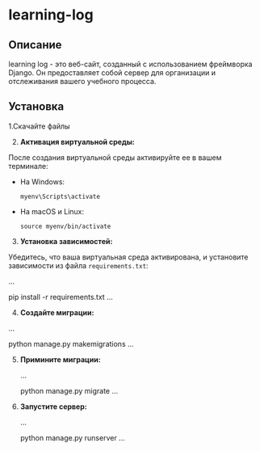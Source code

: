 # learning-log

## Описание

learning log - это веб-сайт, созданный с использованием фреймворка Django. Он предоставляет собой сервер для организации и отслеживания вашего учебного процесса.

## Установка

1.Скачайте файлы

2. **Активация виртуальной среды:**

После создания виртуальной среды активируйте ее в вашем терминале:

- На Windows:

  ```
  myenv\Scripts\activate
  ```

- На macOS и Linux:

  ```
  source myenv/bin/activate
  ```

3. **Установка зависимостей:**

Убедитесь, что ваша виртуальная среда активирована, и установите зависимости из файла `requirements.txt`:

  ...

  pip install -r requirements.txt
  ...

4. **Создайте миграции:**

  ...

  python manage.py makemigrations
  ...

5. **Примините миграции:**

   ...
   
   python manage.py migrate
   ...
   
6. **Запустите сервер:**
   
   ...
   
   python manage.py runserver
   ...
